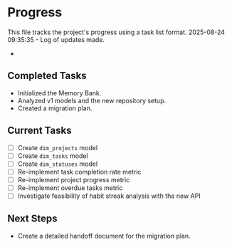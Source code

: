 # Progress

This file tracks the project's progress using a task list format.
2025-08-24 09:35:35 - Log of updates made.

*

## Completed Tasks

*   Initialized the Memory Bank.
*   Analyzed v1 models and the new repository setup.
*   Created a migration plan.

## Current Tasks

*   [ ] Create `dim_projects` model
*   [ ] Create `dim_tasks` model
*   [ ] Create `dim_statuses` model
*   [ ] Re-implement task completion rate metric
*   [ ] Re-implement project progress metric
*   [ ] Re-implement overdue tasks metric
*   [ ] Investigate feasibility of habit streak analysis with the new API

## Next Steps

*   Create a detailed handoff document for the migration plan.